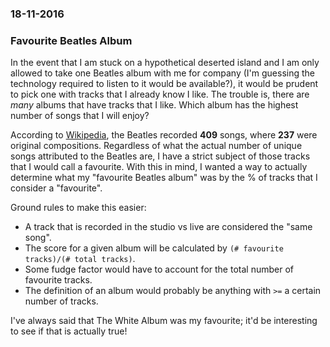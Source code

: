 ### 18-11-2016
### Favourite Beatles Album

In the event that I am stuck on a hypothetical deserted island and I am only allowed to take one Beatles album with me for company (I'm guessing the technology required to listen to it would be available?), 
it would be prudent to pick one with tracks that I already know I like. The trouble is, there are _many_ albums that have tracks that I like. Which album has the highest number of songs that I will enjoy?

According to [Wikipedia](https://en.wikipedia.org/wiki/List_of_songs_recorded_by_the_Beatles), the Beatles recorded **409** songs, where **237** were original compositions. 
Regardless of what the actual number of unique songs attributed to the Beatles are, I have a strict subject of those tracks that I would call a favourite. 
With this in mind, I wanted a way to actually determine what my "favourite Beatles album" was by the % of tracks that I consider a "favourite".

Ground rules to make this easier:
- A track that is recorded in the studio vs live are considered the "same song".
- The score for a given album will be calculated by `(# favourite tracks)/(# total tracks)`.
- Some fudge factor would have to account for the total number of favourite tracks.
- The definition of an album would probably be anything with `>=` a certain number of tracks.

I've always said that The White Album was my favourite; it'd be interesting to see if that is actually true!
